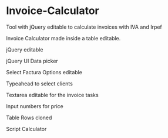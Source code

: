 Invoice-Calculator
==================

Tool with jQuery editable to calculate invoices with IVA and Irpef

Invoice Calculator made inside a table editable.

<p>jQuery editable</p>
<p>jQuery UI Data picker</p>
<p>Select Factura Options editable</p>
<p>Typeahead to select clients</p>
<p>Textarea editable for the invoice tasks</p>
<p>Input numbers for price</p>
<p>Table Rows cloned</p>
<p>Script Calculator</p>
